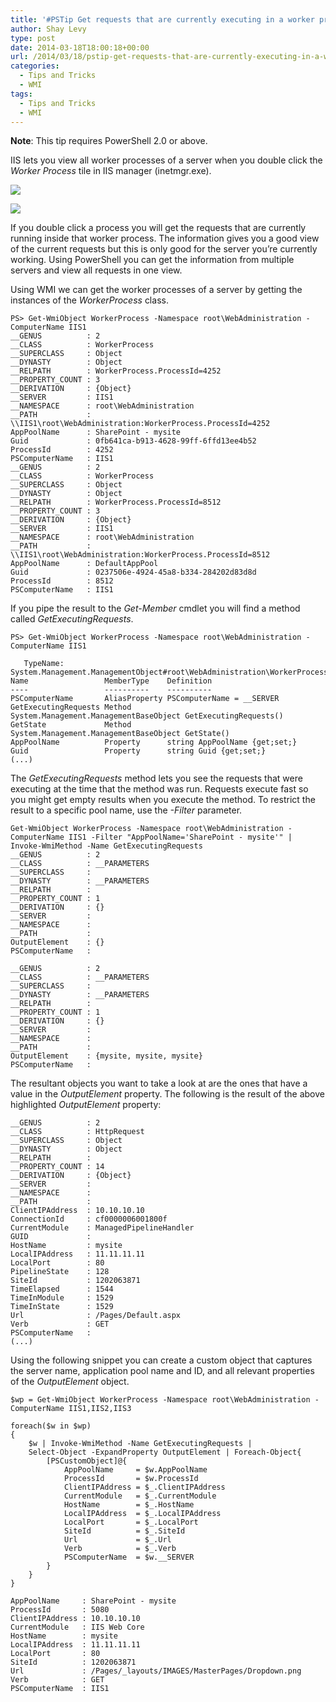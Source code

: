```yaml
---
title: '#PSTip Get requests that are currently executing in a worker process'
author: Shay Levy
type: post
date: 2014-03-18T18:00:18+00:00
url: /2014/03/18/pstip-get-requests-that-are-currently-executing-in-a-worker-process/
categories:
  - Tips and Tricks
  - WMI
tags:
  - Tips and Tricks
  - WMI
---
```

**Note**: This tip requires PowerShell 2.0 or above.

IIS lets you view all worker processes of a server when you double click the<em> Worker Process</em> tile in IIS manager (inetmgr.exe).

![](/images/wp1.png)

![](/images/wp2.png)

If you double click a process you will get the requests that are currently running inside that worker process. The information gives you a good view of the current requests but this is only good for the server you&#8217;re currently working. Using PowerShell you can get the information from multiple servers and view all requests in one view.

Using WMI we can get the worker processes of a server by getting the instances of the _WorkerProcess_ class.

```
PS> Get-WmiObject WorkerProcess -Namespace root\WebAdministration -ComputerName IIS1
__GENUS          : 2
__CLASS          : WorkerProcess
__SUPERCLASS     : Object
__DYNASTY        : Object
__RELPATH        : WorkerProcess.ProcessId=4252
__PROPERTY_COUNT : 3
__DERIVATION     : {Object}
__SERVER         : IIS1
__NAMESPACE      : root\WebAdministration
__PATH           : \\IIS1\root\WebAdministration:WorkerProcess.ProcessId=4252
AppPoolName      : SharePoint - mysite
Guid             : 0fb641ca-b913-4628-99ff-6ffd13ee4b52
ProcessId        : 4252
PSComputerName   : IIS1
__GENUS          : 2
__CLASS          : WorkerProcess
__SUPERCLASS     : Object
__DYNASTY        : Object
__RELPATH        : WorkerProcess.ProcessId=8512
__PROPERTY_COUNT : 3
__DERIVATION     : {Object}
__SERVER         : IIS1
__NAMESPACE      : root\WebAdministration
__PATH           : \\IIS1\root\WebAdministration:WorkerProcess.ProcessId=8512
AppPoolName      : DefaultAppPool
Guid             : 0237506e-4924-45a8-b334-284202d83d8d
ProcessId        : 8512
PSComputerName   : IIS1
```

If you pipe the result to the _Get-Member_ cmdlet you will find a method called _GetExecutingRequests_.

```
PS> Get-WmiObject WorkerProcess -Namespace root\WebAdministration -ComputerName IIS1

   TypeName: System.Management.ManagementObject#root\WebAdministration\WorkerProcess
Name                 MemberType    Definition
----                 ----------    ----------
PSComputerName       AliasProperty PSComputerName = __SERVER
GetExecutingRequests Method        System.Management.ManagementBaseObject GetExecutingRequests()
GetState             Method        System.Management.ManagementBaseObject GetState()
AppPoolName          Property      string AppPoolName {get;set;}
Guid                 Property      string Guid {get;set;}
(...)
```

The _GetExecutingRequests_ method lets you see the requests that were executing at the time that the method was run. Requests execute fast so you might get empty results when you execute the method. To restrict the result to a specific pool name, use the _-Filter_ parameter.

```
Get-WmiObject WorkerProcess -Namespace root\WebAdministration -ComputerName IIS1 -Filter "AppPoolName='SharePoint - mysite'" |
Invoke-WmiMethod -Name GetExecutingRequests
__GENUS          : 2
__CLASS          : __PARAMETERS
__SUPERCLASS     :
__DYNASTY        : __PARAMETERS
__RELPATH        :
__PROPERTY_COUNT : 1
__DERIVATION     : {}
__SERVER         :
__NAMESPACE      :
__PATH           :
OutputElement    : {}
PSComputerName   :

__GENUS          : 2
__CLASS          : __PARAMETERS
__SUPERCLASS     :
__DYNASTY        : __PARAMETERS
__RELPATH        :
__PROPERTY_COUNT : 1
__DERIVATION     : {}
__SERVER         :
__NAMESPACE      :
__PATH           :
OutputElement    : {mysite, mysite, mysite}
PSComputerName   :
```

The resultant objects you want to take a look at are the ones that have a value in the _OutputElement_ property. The following is the result of the above highlighted _OutputElement_ property:

```
__GENUS          : 2
__CLASS          : HttpRequest
__SUPERCLASS     : Object
__DYNASTY        : Object
__RELPATH        :
__PROPERTY_COUNT : 14
__DERIVATION     : {Object}
__SERVER         :
__NAMESPACE      :
__PATH           :
ClientIPAddress  : 10.10.10.10
ConnectionId     : cf0000006001800f
CurrentModule    : ManagedPipelineHandler
GUID             :
HostName         : mysite
LocalIPAddress   : 11.11.11.11
LocalPort        : 80
PipelineState    : 128
SiteId           : 1202063871
TimeElapsed      : 1544
TimeInModule     : 1529
TimeInState      : 1529
Url              : /Pages/Default.aspx
Verb             : GET
PSComputerName   :
(...)
```


Using the following snippet you can create a custom object that captures the server name, application pool name and ID, and all relevant properties of the _OutputElement_ object.

```
$wp = Get-WmiObject WorkerProcess -Namespace root\WebAdministration -ComputerName IIS1,IIS2,IIS3

foreach($w in $wp)
{
    $w | Invoke-WmiMethod -Name GetExecutingRequests |
    Select-Object -ExpandProperty OutputElement | Foreach-Object{
        [PSCustomObject]@{
            AppPoolName     = $w.AppPoolName
            ProcessId       = $w.ProcessId
            ClientIPAddress = $_.ClientIPAddress
            CurrentModule   = $_.CurrentModule
            HostName        = $_.HostName
            LocalIPAddress  = $_.LocalIPAddress
            LocalPort       = $_.LocalPort
            SiteId          = $_.SiteId
            Url             = $_.Url
            Verb            = $_.Verb
            PSComputerName  = $w.__SERVER
        }
    }
}

AppPoolName     : SharePoint - mysite
ProcessId       : 5080
ClientIPAddress : 10.10.10.10
CurrentModule   : IIS Web Core
HostName        : mysite
LocalIPAddress  : 11.11.11.11
LocalPort       : 80
SiteId          : 1202063871
Url             : /Pages/_layouts/IMAGES/MasterPages/Dropdown.png
Verb            : GET
PSComputerName  : IIS1
```


